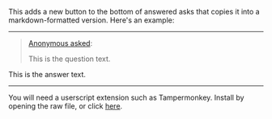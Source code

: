 This adds a new button to the bottom of answered asks that copies it into a markdown-formatted version. Here's an example:


----

> [Anonymous asked](https://retrospring.com/):
> 
> This is the question text.

This is the answer text.

----


You will need a userscript extension such as Tampermonkey. Install by opening the raw file, or click [here](https://github.com/warpKaiba/retrospring-markdown/raw/main/retrospring-markdown.user.js).
